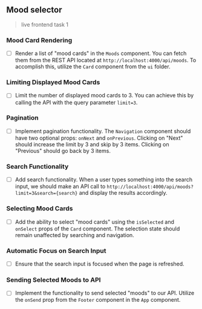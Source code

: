 ## Mood selector 
> live frontend task 1

### Mood Card Rendering

- [ ] Render a list of "mood cards" in the `Moods` component. You can fetch them from the REST API located at `http://localhost:4000/api/moods`. To accomplish this, utilize the `Card` component from the `ui` folder.

### Limiting Displayed Mood Cards

- [ ] Limit the number of displayed mood cards to 3. You can achieve this by calling the API with the query parameter `limit=3`.

### Pagination

- [ ] Implement pagination functionality. The `Navigation` component should have two optional props: `onNext` and `onPrevious`. Clicking on "Next" should increase the limit by 3 and skip by 3 items. Clicking on "Previous" should go back by 3 items.

### Search Functionality

- [ ] Add search functionality. When a user types something into the search input, we should make an API call to `http://localhost:4000/api/moods?limit=3&search={search}` and display the results accordingly.

### Selecting Mood Cards

- [ ] Add the ability to select "mood cards" using the `isSelected` and `onSelect` props of the `Card` component. The selection state should remain unaffected by searching and navigation.

### Automatic Focus on Search Input

- [ ] Ensure that the search input is focused when the page is refreshed.

### Sending Selected Moods to API

- [ ] Implement the functionality to send selected "moods" to our API. Utilize the `onSend` prop from the `Footer` component in the `App` component.
